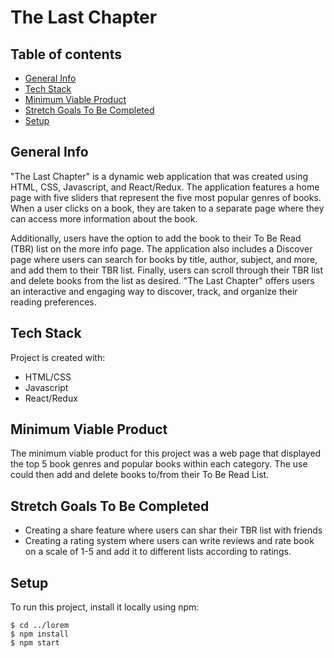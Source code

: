 # The Last Chapter
## Table of contents
* [General Info](#general-info)
* [Tech Stack](#tech-stack)
* [Minimum Viable Product](#minimum-viable-product)
* [Stretch Goals To Be Completed](#stretch-goals-to-be-completed)
* [Setup](#setup)

## General Info
"The Last Chapter" is a dynamic web application that was created using HTML, CSS, Javascript, and React/Redux. The application features a home page with five sliders that represent the five most popular genres of books. When a user clicks on a book, they are taken to a separate page where they can access more information about the book.

Additionally, users have the option to add the book to their To Be Read (TBR) list on the more info page. The application also includes a Discover page where users can search for books by title, author, subject, and more, and add them to their TBR list. Finally, users can scroll through their TBR list and delete books from the list as desired. "The Last Chapter" offers users an interactive and engaging way to discover, track, and organize their reading preferences.
	
## Tech Stack
Project is created with:
* HTML/CSS
* Javascript
* React/Redux

## Minimum Viable Product
The minimum viable product for this project was a web page that displayed the top 5 book genres and popular books within each category. The use could then add and delete books to/from their To Be Read List.

## Stretch Goals To Be Completed
* Creating a share feature where users can shar their TBR list with friends
* Creating a rating system where users can write reviews and rate book on a scale of 1-5 and add it to different lists according to ratings.
	
## Setup
To run this project, install it locally using npm:

```
$ cd ../lorem
$ npm install
$ npm start

```
